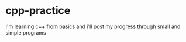 # cpp-practice
I'm learning c++ from basics and i'll post my progress through small and simple programs
